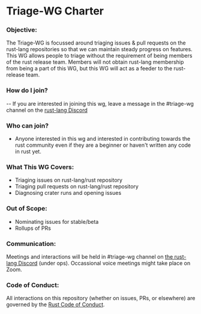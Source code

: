 # Triage-WG Charter

### Objective: 
The Triage-WG is focussed around triaging issues & pull requests on the rust-lang repositories so that we can maintain steady progress on features. This WG allows people to triage without the requirement of being members of the rust release team. 
Members will not obtain rust-lang membership from being a part of this WG, but this WG will act as a feeder to the rust-release team.

### How do I join?

-- If you are interested in joining this wg, leave a message in the #triage-wg channel on the [rust-lang Discord][d]

### Who can join?

- Anyone interested in this wg and interested in contributing towards the rust community even if they are a beginner or haven't written any code in rust yet.

### What This WG Covers:

- Triaging issues on rust-lang/rust repository
- Triaging pull requests on rust-lang/rust repository
- Diagnosing crater runs and opening issues

### Out of Scope:

- Nominating issues for stable/beta
- Rollups of PRs

### Communication:
Meetings and interactions will be held in #triage-wg channel on [the rust-lang Discord][d] (under ops). Occassional voice meetings might take place on Zoom.

### Code of Conduct:
All interactions on this repository (whether on issues, PRs, or
elsewhere) are governed by the [Rust Code of
Conduct](CODE_OF_CONDUCT.md).

[d]: https://discord.gg/rust-lang
